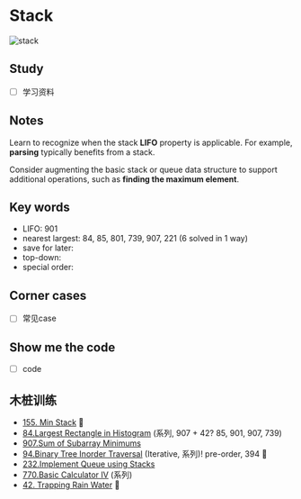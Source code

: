 # Stack 

![stack](https://i.imgur.com/lrLuOE0.gif)

## Study

- [ ] 学习资料

## Notes

Learn to recognize when the stack **LIFO** property is applicable. For example, **parsing** typically benefits from a stack. 

Consider augmenting the basic stack or queue data structure to support additional operations, such as **finding the maximum element**. 

## Key words

- LIFO: 901
- nearest largest: 84, 85, 801, 739, 907, 221 (6 solved in 1 way)
- save for later:
- top-down: 
- special order: 

## Corner cases

- [ ] 常见case

## Show me the code 

- [ ] code


## 木桩训练

* [155. Min Stack](https://leetcode.com/problems/min-stack/) 🌟
* [84.Largest Rectangle in Histogram](https://leetcode.com/problems/largest-rectangle-in-histogram/) (系列, 907 + 42? 85, 901, 907, 739)
* [907.Sum of Subarray Minimums](https://leetcode.com/problems/sum-of-subarray-minimums/) 
* [94.Binary Tree Inorder Traversal](https://leetcode.com/problems/binary-tree-inorder-traversal/description/) (Iterative, 系列)!  pre-order, 394 🌟
* [232.Implement Queue using Stacks](https://leetcode.com/problems/implement-queue-using-stacks/)
* [770.Basic Calculator IV](https://leetcode.com/problems/basic-calculator-iv/) (系列)
* [42. Trapping Rain Water](https://leetcode.com/problems/trapping-rain-water/) 🌟